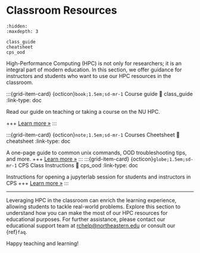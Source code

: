 # Classroom Resources
```{toctree}
:hidden:
:maxdepth: 3

class_guide
cheatsheet
cps_ood
```

High-Performance Computing (HPC) is not only for researchers; it is an integral part of modern education. In this section, we offer guidance for instructors and students who want to use our HPC resources in the classroom.

:::{grid-item-card} {octicon}`book;1.5em;sd-mr-1` Course guide
:link: class_guide
:link-type: doc

Read our guide on teaching or taking a course on the NU HPC.

+++
[Learn more »](class_guide)
:::

:::{grid-item-card} {octicon}`note;1.5em;sd-mr-1` Courses Cheetsheet
:link: cheatsheet
:link-type: doc

A one-page guide to common unix commands, OOD troubleshooting tips, and more.
+++
[Learn more »](cheatsheet)
:::
:::{grid-item-card} {octicon}`globe;1.5em;sd-mr-1` CPS Class Instructions
:link: cps_ood
:link-type: doc

Instructions for opening a jupyterlab session for students and instructors in CPS
+++
[Learn more »](cps_ood)
:::

---
Leveraging HPC in the classroom can enrich the learning experience, allowing students to tackle real-world problems. Explore this section to understand how you can make the most of our HPC resources for educational purposes. For further assistance, please contact our educational support team at <rchelp@northeastern.edu> or consult our {ref}`faq`.

Happy teaching and learning!

